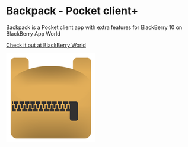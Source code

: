 # Backpack - Pocket client+
Backpack is a Pocket client app with extra features for BlackBerry 10 on BlackBerry App World

[Check it out at BlackBerry World](https://appworld.blackberry.com/webstore/content/20399673)

![Backpack app icon](https://github.com/diegotid/backpack-blackberry/blob/master/icon.png)
